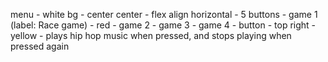 


menu
	- white bg
	- center center
	- flex align horizontal
	- 5 buttons
		- game 1 (label: Race game) - red
		- game 2
		- game 3
		- game 4
		- button
			- top right
			- yellow
			- plays hip hop music when pressed, and stops playing when pressed again
